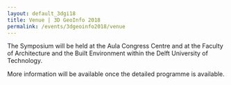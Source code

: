 ```yaml
---
layout: default_3dgi18
title: Venue | 3D GeoInfo 2018
permalink: /events/3dgeoinfo2018/venue
---
```


The Symposium will be held at the Aula Congress Centre and at the Faculty of Architecture and the Built Environment within the Delft University of Technology.

More information will be available once the detailed programme is available.